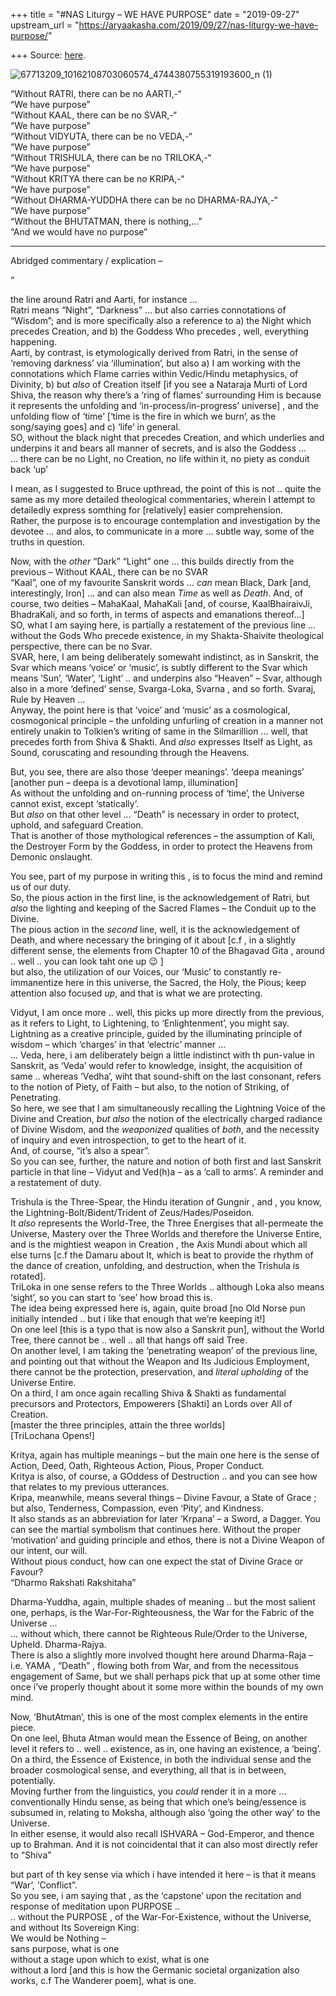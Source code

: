 +++
title = "#NAS Liturgy – WE HAVE PURPOSE"
date = "2019-09-27"
upstream_url = "https://aryaakasha.com/2019/09/27/nas-liturgy-we-have-purpose/"

+++
Source: [here](https://aryaakasha.com/2019/09/27/nas-liturgy-we-have-purpose/).

![67713209_10162108703060574_4744380755319193600_n
(1)](https://aryaakasha.files.wordpress.com/2019/09/67713209_10162108703060574_4744380755319193600_n-1.jpg)

“Without RATRI, there can be no AARTI,-“  
“We have purpose”  
“Without KAAL, there can be no SVAR,-“  
“We have purpose”  
“Without VIDYUTA, there can be no VEDA,-“  
“We have purpose”  
“Without TRISHULA, there can be no TRILOKA,-“  
“We have purpose”  
“Without KRITYA there can be no KRIPA,-“  
“We have purpose”  
“Without DHARMA-YUDDHA there can be no DHARMA-RAJYA,-“  
“We have purpose”  
“Without the BHUTATMAN, there is nothing,…”  
“And we would have no purpose”

------------------------------------------------------------------------

Abridged commentary / explication –  
  
“

the line around Ratri and Aarti, for instance …  
Ratri means “Night”, “Darkness” … but also carries connotations of
“Wisdom”; and is more specifically also a reference to a) the Night
which precedes Creation, and b) the Goddess Who precedes , well,
everything happening.  
Aarti, by contrast, is etymologically derived from Ratri, in the sense
of ‘removing darkness’ via ‘illumination’, but also a) I am working with
the connotations which Flame carries within Vedic/Hindu metaphysics, of
Divinity, b) but *also* of Creation itself \[if you see a Nataraja Murti
of Lord Shiva, the reason why there’s a ‘ring of flames’ surrounding Him
is because it represents the unfolding and ‘in-process/in-progress’
universe\] , and the unfolding flow of ‘time’ \[‘time is the fire in
which we burn’, as the song/saying goes\] and c) ‘life’ in general.  
SO, without the black night that precedes Creation, and which underlies
and underpins it and bears all manner of secrets, and is also the
Goddess …  
… there can be no Light, no Creation, no life within it, no piety as
conduit back ‘up’  
  

I mean, as I suggested to Bruce upthread, the point of this is not ..
quite the same as my more detailed theological commentaries, wherein I
attempt to detailedly express somthing for \[relatively\] easier
comprehension.  
Rather, the purpose is to encourage contemplation and investigation by
the devotee … and alos, to communicate in a more … subtle way, some of
the truths in question.  
  

Now, with the *other* “Dark” “Light” one … this builds directly from the
previous – Without KAAL, there can be no SVAR  
“Kaal”, one of my favourite Sanskrit words … *can* mean Black, Dark
\[and, interestingly, Iron\] … and can also mean *Time* as well as
*Death*. And, of course, two deities – MahaKaal, MahaKali \[and, of
course, KaalBhairaivJi, BhadraKali, and so forth, in terms of aspects
and emanations thereof…\]  
SO, what I am saying here, is partially a restatement of the previous
line … without the Gods Who precede existence, in my Shakta-Shaivite
theological perspective, there can be no Svar.  
SVAR, here, I am being deliberately somewaht indistinct, as in Sanskrit,
the Svar which means ‘voice’ or ‘music’, is subtly different to the Svar
which means ‘Sun’, ‘Water’, ‘Light’ .. and underpins also “Heaven” –
Svar, although also in a more ‘defined’ sense, Svarga-Loka, Svarna , and
so forth. Svaraj, Rule by Heaven …  
Anyway, the point here is that ‘voice’ and ‘music’ as a cosmological,
cosmogonical principle – the unfolding unfurling of creation in a manner
not entirely unakin to Tolkien’s writing of same in the Silmarillion …
well, that precedes forth from Shiva & Shakti. And *also* expresses
Itself as Light, as Sound, coruscating and resounding through the
Heavens.  
  

But, you see, there are also those ‘deeper meanings’. ‘deepa meanings’
\[another pun – deepa is a devotional lamp, illumination\]  
As without the unfolding and on-running process of ‘time’, the Universe
cannot exist, except ‘statically’.  
But *also* on that other level … “Death” is necessary in order to
protect, uphold, and safeguard Creation.  
That is another of those mythological references – the assumption of
Kali, the Destroyer Form by the Goddess, in order to protect the Heavens
from Demonic onslaught.  
  

You see, part of my purpose in writing this , is to focus the mind and
remind us of our duty.  
So, the pious action in the first line, is the acknowledgement of Ratri,
but *also* the lighting and keeping of the Sacred Flames – the Conduit
up to the Divine.  
The pious action in the *second* line, well, it is the acknowledgement
of Death, and where necessary the bringing of it about \[c.f , in a
slightly different sense, the elements from Chapter 10 of the Bhagavad
Gita , around .. well .. you can look taht one up 😉 \]  
but also, the utilization of our Voices, our ‘Music’ to constantly
re-immanentize here in this universe, the Sacred, the Holy, the Pious;
keep attention also focused *up*, and that is what we are protecting.  
  

Vidyut, I am once more .. well, this picks up more directly from the
previous, as it refers to Light, to Lightening, to ‘Enlightenment’, you
might say. Lightning as a creative principle, guided by the illuminating
principle of wisdom – which ‘charges’ in that ‘electric’ manner …  
… Veda, here, i am deliberately beign a little indistinct with th
pun-value in Sanskrit, as ‘Veda’ would refer to knowledge, insight, the
acquisition of same .. whereas ‘Vedha’, wiht that sound-shift on the
last consonant, refers to the notion of Piety, of Faith – but also, to
the notion of Striking, of Penetrating.  
So here, we see that I am simultaneously recalling the Lightning Voice
of the Divine and Creation, *but also* the notion of the electrically
charged radiance of Divine Wisdom, and the *weaponized* qualities of
*both*, and the necessity of inquiry and even introspection, to get to
the heart of it.  
And, of course, “it’s also a spear”.  
So you can see, further, the nature and notion of both first and last
Sanskrit particle in that line – Vidyut and Ved(h)a – as a ‘call to
arms’. A reminder and a restatement of duty.  
  

Trishula is the Three-Spear, the Hindu iteration of Gungnir , and , you
know, the Lightning-Bolt/Bident/Trident of Zeus/Hades/Poseidon.  
It *also* represents the World-Tree, the Three Energises that
all-permeate the Universe, Mastery over the Three Worlds and therefore
the Universe Entire, and is the mightiest weapon in Creation , the Axis
Mundi about which all else turns \[c.f the Damaru about It, which is
beat to provide the rhythm of the dance of creation, unfolding, and
destruction, when the Trishula is rotated\].  
TriLoka in one sense refers to the Three Worlds .. although Loka also
means ‘sight’, so you can start to ‘see’ how broad this is.  
The idea being expressed here is, again, quite broad \[no Old Norse pun
initially intended .. but i like that enough that we’re keeping it!\]  
On one leel \[this is a typo that is now also a Sanskrit pun\], without
the World Tree, there cannot be .. well .. all that hangs off said
Tree.  
On another level, I am taking the ‘penetrating weapon’ of the previous
line, and pointing out that without the Weapon and Its Judicious
Employment, there cannot be the protection, preservation, and *literal
upholding* of the Universe Entire.  
On a third, I am once again recalling Shiva & Shakti as fundamental
precursors and Protectors, Empowerers \[Shakti\] an Lords over All of
Creation.  
\[master the three principles, attain the three worlds\]  
\[TriLochana Opens!\]  
  

Kritya, again has multiple meanings – but the main one here is the sense
of Action, Deed, Oath, Righteous Action, Pious, Proper Conduct.  
Kritya is also, of course, a GOddess of Destruction .. and you can see
how that relates to my previous utterances.  
Kripa, meanwhile, means several things – Divine Favour, a State of Grace
; but also, Tenderness, Compassion, even ‘Pity’, and Kindness.  
It also stands as an abbreviation for later ‘Krpana’ – a Sword, a
Dagger. You can see the martial symbolism that continues here. Without
the proper ‘motivation’ and guiding principle and ethos, there is not a
Divine Weapon of our intent, our will.  
Without pious conduct, how can one expect the stat of Divine Grace or
Favour?  
“Dharmo Rakshati Rakshitaha”  
  

Dharma-Yuddha, again, multiple shades of meaning .. but the most salient
one, perhaps, is the War-For-Righteousness, the War for the Fabric of
the Universe …  
… without which, there cannot be Righteous Rule/Order to the Universe,
Upheld. Dharma-Rajya.  
There is also a slightly more involved thought here around Dharma-Raja –
i.e. YAMA , “Death” , flowing both from War, and from the necessitous
engagement of Same, but we shall perhaps pick that up at some other time
once i’ve properly thought about it some more within the bounds of my
own mind.  
  

Now, ‘BhutAtman’, this is one of the most complex elements in the entire
piece.  
On one leel, Bhuta Atman would mean the Essence of Being, on another
level it refers to .. well .. existence, as in, one having an existence,
a ‘being’. On a third, the Essence of Existence, in both the individual
sense and the broader cosmological sense, and everything, all that is in
between, potentially.  
Moving further from the linguistics, you *could* render it in a more …
conventionally Hindu sense, as being that which one’s being/essence is
subsumed in, relating to Moksha, although also ‘going the other way’ to
the Universe.  
In either esense, it would also recall ISHVARA – God-Emperor, and thence
up to Brahman. And it is not coincidental that it can also most directly
refer to “Shiva”  
  

but part of th key sense via which i have intended it here – is that it
means “War’, ‘Conflict”.  
So you see, i am saying that , as the ‘capstone’ upon the recitation and
response of meditation upon PURPOSE ..  
.. without the PURPOSE , of the War-For-Existence, without the Universe,
and without Its Sovereign King:  
We would be Nothing –  
sans purpose, what is one  
without a stage upon which to exist, what is one  
without a lord \[and this is how the Germanic societal organization also
works, c.f The Wanderer poem\], what is one.
